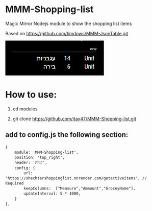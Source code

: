 # MMM-Shopping-list
Magic Mirror Nodejs module to show the shopping list items

Based on https://github.com/timdows/MMM-JsonTable.git

![](image1.png?raw=true)

# How to use:
1. cd modules

2. git clone https://github.com/itay47/MMM-Shopping-list.git

## add to config.js the following section:
```
{
	module: 'MMM-Shopping-list',
	position: 'top_right',
	header: 'קניות',
	config: {
		url: "https://shechtershoppinglist.onrender.com/getactiveitems", // Required
		keepColumns:  ["Measure","Ammount","GroceyName"],
		updateInterval: 5 * 1000,
	}
},
```
